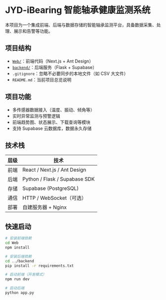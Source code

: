 # JYD-iBearing 智能轴承健康监测系统

本项目为一个集成前端、后端与数据存储的智能轴承监测平台，具备数据采集、处理、展示和告警等功能。

##  项目结构

- [`Web/`](./Web/)：前端代码（Next.js + Ant Design）
- [`backend/`](./backend/)：后端服务（Flask + Supabase）
- `.gitignore`：忽略不必要同步的本地文件（如 CSV 大文件）
- `README.md`：当前项目总览说明

##  项目功能

- 多传感器数据接入（温度、振动、倾角等）
- 实时异常监测与预警逻辑
- 前端趋势图、状态展示、下载查询等模块
- 支持 Supabase 云数据库，数据永久存储

##  技术栈

| 层级     | 技术                     |
|----------|--------------------------|
| 前端     | React / Next.js / Ant Design |
| 后端     | Python / Flask / Supabase SDK |
| 存储     | Supabase (PostgreSQL)    |
| 通信     | HTTP / WebSocket（可选）  |
| 部署     | 自建服务器 + Nginx       |

##  快速启动

```bash
# 安装前端依赖
cd Web
npm install

# 安装后端依赖
cd ../backend
pip install -r requirements.txt

# 启动前端（开发模式）
npm run dev

# 启动后端
python app.py
